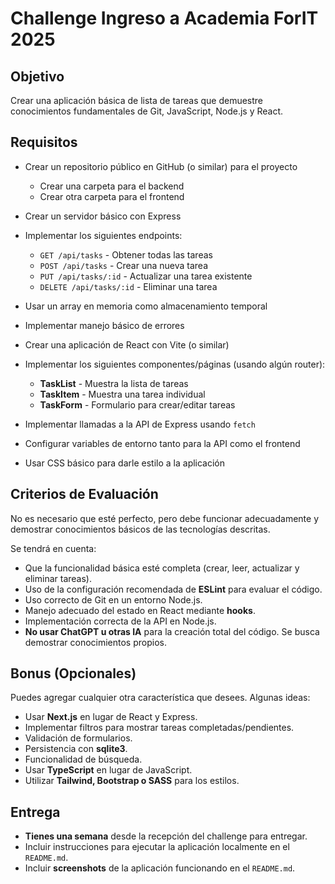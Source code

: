 # Challenge Ingreso a Academia ForIT 2025

## Objetivo  
Crear una aplicación básica de lista de tareas que demuestre conocimientos fundamentales de Git, JavaScript, Node.js y React.

## Requisitos  

- Crear un repositorio público en GitHub (o similar) para el proyecto  
  - Crear una carpeta para el backend  
  - Crear otra carpeta para el frontend  

- Crear un servidor básico con Express  
- Implementar los siguientes endpoints:  
  - `GET /api/tasks` - Obtener todas las tareas  
  - `POST /api/tasks` - Crear una nueva tarea  
  - `PUT /api/tasks/:id` - Actualizar una tarea existente  
  - `DELETE /api/tasks/:id` - Eliminar una tarea  

- Usar un array en memoria como almacenamiento temporal  
- Implementar manejo básico de errores  
- Crear una aplicación de React con Vite (o similar)  
- Implementar los siguientes componentes/páginas (usando algún router):  
  - **TaskList** - Muestra la lista de tareas  
  - **TaskItem** - Muestra una tarea individual  
  - **TaskForm** - Formulario para crear/editar tareas  

- Implementar llamadas a la API de Express usando `fetch`  
- Configurar variables de entorno tanto para la API como el frontend  
- Usar CSS básico para darle estilo a la aplicación  

## Criterios de Evaluación  

No es necesario que esté perfecto, pero debe funcionar adecuadamente y demostrar conocimientos básicos de las tecnologías descritas.  

Se tendrá en cuenta:  
- Que la funcionalidad básica esté completa (crear, leer, actualizar y eliminar tareas).  
- Uso de la configuración recomendada de **ESLint** para evaluar el código.  
- Uso correcto de Git en un entorno Node.js.  
- Manejo adecuado del estado en React mediante **hooks**.  
- Implementación correcta de la API en Node.js.  
- **No usar ChatGPT u otras IA** para la creación total del código. Se busca demostrar conocimientos propios.  

## Bonus (Opcionales)  

Puedes agregar cualquier otra característica que desees. Algunas ideas:  
- Usar **Next.js** en lugar de React y Express.  
- Implementar filtros para mostrar tareas completadas/pendientes.  
- Validación de formularios.  
- Persistencia con **sqlite3**.  
- Funcionalidad de búsqueda.  
- Usar **TypeScript** en lugar de JavaScript.  
- Utilizar **Tailwind, Bootstrap o SASS** para los estilos.  

## Entrega  

- **Tienes una semana** desde la recepción del challenge para entregar.  
- Incluir instrucciones para ejecutar la aplicación localmente en el `README.md`.  
- Incluir **screenshots** de la aplicación funcionando en el `README.md`.  
